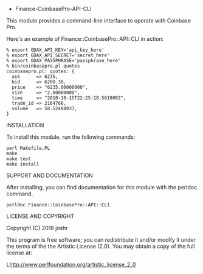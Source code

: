 * Finance-CoinbasePro-API-CLI

This module provides a command-line interface to operate with
Coinbase Pro.

Here's an example of Finance::CoinbasePro::API::CLI in action:

    % export GDAX_API_KEY='api_key_here'
    % export GDAX_API_SECRET='secret_here'
    % export GDAX_PASSPHRASE='passphrase_here'
    % bin/coinbasepro.pl quotes
    coinbasepro.pl: quotes: {
      ask      => 6235,
      bid      => 6200.38,
      price    => "6235.00000000",
      size     => "2.00000000",
      time     => "2018-10-15T22:25:18.561000Z",
      trade_id => 2164766,
      volume   => 58.52494937,
    }



INSTALLATION

To install this module, run the following commands:

	perl Makefile.PL
	make
	make test
	make install

SUPPORT AND DOCUMENTATION

After installing, you can find documentation for this module with the
perldoc command.

    perldoc Finance::CoinbasePro::API::CLI


LICENSE AND COPYRIGHT

Copyright (C) 2018 joshr

This program is free software; you can redistribute it and/or modify it
under the terms of the the Artistic License (2.0). You may obtain a
copy of the full license at:

L<http://www.perlfoundation.org/artistic_license_2_0>

